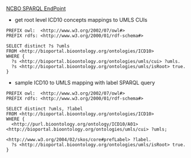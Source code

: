 [NCBO SPARQL EndPoint](http://sparql.bioontology.org/)
* get root level ICD10 concepts mappings to UMLS CUIs
```SPARQL
PREFIX owl:  <http://www.w3.org/2002/07/owl#>
PREFIX rdfs: <http://www.w3.org/2000/01/rdf-schema#>

SELECT distinct ?s ?umls
FROM <http://bioportal.bioontology.org/ontologies/ICD10>
WHERE {
  ?s <http://bioportal.bioontology.org/ontologies/umls/cui> ?umls.
  ?s <http://bioportal.bioontology.org/ontologies/umls/isRoot> true.
}
```
* sample ICD10 to UMLS mapping with label SPARQL query
```SPARQL
PREFIX owl:  <http://www.w3.org/2002/07/owl#>
PREFIX rdfs: <http://www.w3.org/2000/01/rdf-schema#>

SELECT distinct ?umls, ?label
FROM <http://bioportal.bioontology.org/ontologies/ICD10>
WHERE {
  <http://purl.bioontology.org/ontology/ICD10/A01> <http://bioportal.bioontology.org/ontologies/umls/cui> ?umls;
                                                   <http://www.w3.org/2004/02/skos/core#prefLabel> ?label.
  ?s <http://bioportal.bioontology.org/ontologies/umls/isRoot> true.
}
```
